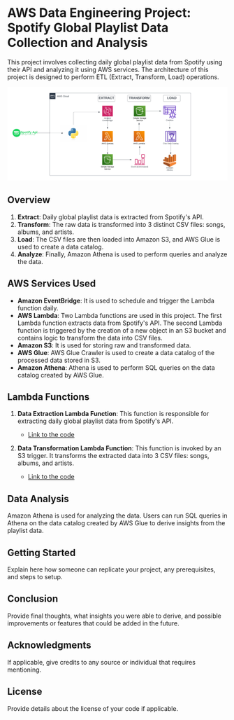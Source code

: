 # AWS Data Engineering Project: Spotify Global Playlist Data Collection and Analysis

This project involves collecting daily global playlist data from Spotify using their API and analyzing it using AWS services. The architecture of this project is designed to perform ETL (Extract, Transform, Load) operations.

![Architectural Diagram](https://github.com/mudit-mishra8/ETL-Spotify/blob/main/ETL.png)

## Overview

1. **Extract**: Daily global playlist data is extracted from Spotify's API.
2. **Transform**: The raw data is transformed into 3 distinct CSV files: songs, albums, and artists.
3. **Load**: The CSV files are then loaded into Amazon S3, and AWS Glue is used to create a data catalog.
4. **Analyze**: Finally, Amazon Athena is used to perform queries and analyze the data.

## AWS Services Used

- **Amazon EventBridge**: It is used to schedule and trigger the Lambda function daily.
- **AWS Lambda**: Two Lambda functions are used in this project. The first Lambda function extracts data from Spotify's API. The second Lambda function is triggered by the creation of a new object in an S3 bucket and contains logic to transform the data into CSV files.
- **Amazon S3**: It is used for storing raw and transformed data.
- **AWS Glue**: AWS Glue Crawler is used to create a data catalog of the processed data stored in S3.
- **Amazon Athena**: Athena is used to perform SQL queries on the data catalog created by AWS Glue.

## Lambda Functions

1. **Data Extraction Lambda Function**: This function is responsible for extracting daily global playlist data from Spotify's API.
   - [Link to the code](https://github.com/mudit-mishra8/ETL-Spotify/blob/main/spotify_data_extraction.py)

2. **Data Transformation Lambda Function**: This function is invoked by an S3 trigger. It transforms the extracted data into 3 CSV files: songs, albums, and artists.
   - [Link to the code](https://github.com/mudit-mishra8/ETL-Spotify/blob/main/Spotify_data_transformation.py)

## Data Analysis

Amazon Athena is used for analyzing the data. Users can run SQL queries in Athena on the data catalog created by AWS Glue to derive insights from the playlist data.

## Getting Started

Explain here how someone can replicate your project, any prerequisites, and steps to setup.

## Conclusion

Provide final thoughts, what insights you were able to derive, and possible improvements or features that could be added in the future.

## Acknowledgments

If applicable, give credits to any source or individual that requires mentioning.

## License

Provide details about the license of your code if applicable.
